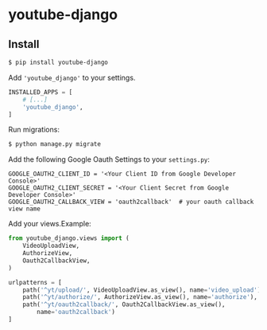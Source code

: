 # youtube-django

## Install

``` bash
$ pip install youtube-django
```

Add `'youtube_django'` to your settings.

``` python
INSTALLED_APPS = [
    # [...]
    'youtube_django',
]
```

Run migrations:

``` bash
$ python manage.py migrate
```

Add the following Google Oauth Settings to your `settings.py`:

```
GOOGLE_OAUTH2_CLIENT_ID = '<Your Client ID from Google Developer Console>'
GOOGLE_OAUTH2_CLIENT_SECRET = '<Your Client Secret from Google Developer Console>'
GOOGLE_OAUTH2_CALLBACK_VIEW = 'oauth2callback'  # your oauth callback view name
```

Add your views.Example:

```python
from youtube_django.views import (
    VideoUploadView,
    AuthorizeView,
    Oauth2CallbackView,
)

urlpatterns = [
    path('^yt/upload/', VideoUploadView.as_view(), name='video_upload'),
    path('^yt/authorize/', AuthorizeView.as_view(), name='authorize'),
    path('^yt/oauth2callback/', Oauth2CallbackView.as_view(),
        name='oauth2callback')
]
```